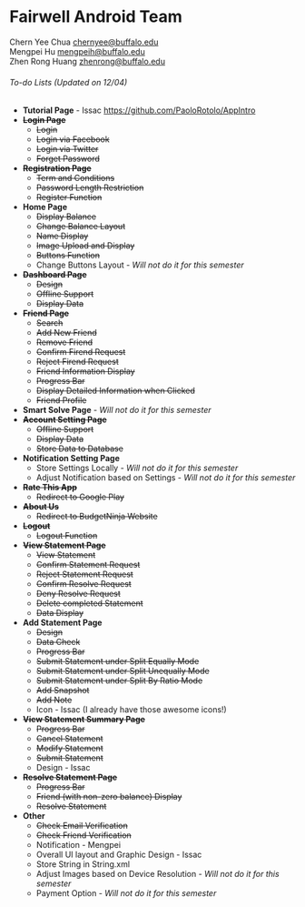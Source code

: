 # Fairwell Android Team

Chern Yee Chua <chernyee@buffalo.edu>
<br>Mengpei Hu <mengpeih@buffalo.edu>
<br>Zhen Rong Huang <zhenrong@buffalo.edu>
<return>
<return>


###### To-do Lists *(Updated on 12/04)*
* **Tutorial Page** - Issac https://github.com/PaoloRotolo/AppIntro
* ~~**Login Page**~~
  * ~~Login~~
  * ~~Login via Facebook~~
  * ~~Login via Twitter~~
  * ~~Forget Password~~
* ~~**Registration Page**~~
  * ~~Term and Conditions~~
  * ~~Password Length Restriction~~
  * ~~Register Function~~
* **Home Page**
  * ~~Display Balance~~
  * ~~Change Balance Layout~~
  * ~~Name Display~~
  * ~~Image Upload and Display~~
  * ~~Buttons Function~~
  * Change Buttons Layout - *Will not do it for this semester*
* ~~**Dashboard Page**~~
  * ~~Design~~
  * ~~Offline Support~~
  * ~~Display Data~~
* ~~**Friend Page**~~
  * ~~Search~~
  * ~~Add New Friend~~
  * ~~Remove Friend~~
  * ~~Confirm Firend Request~~
  * ~~Reject Firend Request~~
  * ~~Friend Information Display~~
  * ~~Progress Bar~~
  * ~~Display Detailed Information when Clicked~~
  * ~~Friend Profile~~
* **Smart Solve Page** - *Will not do it for this semester*
* ~~**Account Setting Page**~~
  * ~~Offline Support~~
  * ~~Display Data~~
  * ~~Store Data to Database~~
* **Notification Setting Page**
  * Store Settings Locally - *Will not do it for this semester*
  * Adjust Notification based on Settings - *Will not do it for this semester*
* ~~**Rate This App**~~
  * ~~Redirect to Google Play~~
* ~~**About Us**~~
  * ~~Redirect to BudgetNinja Website~~
* ~~**Logout**~~
  * ~~Logout Function~~
* ~~**View Statement Page**~~
  * ~~View Statement~~
  * ~~Confirm Statement Request~~
  * ~~Reject Statement Request~~
  * ~~Confirm Resolve Request~~
  * ~~Deny Resolve Request~~
  * ~~Delete completed Statement~~
  * ~~Data Display~~
* **Add Statement Page**
  * ~~Design~~
  * ~~Data Check~~
  * ~~Progress Bar~~
  * ~~Submit Statement under Split Equally Mode~~
  * ~~Submit Statement under Split Unequally Mode~~
  * ~~Submit Statement under Split By Ratio Mode~~
  * ~~Add Snapshot~~
  * ~~Add Note~~
  * Icon - Issac (I already have those awesome icons!)
* ~~**View Statement Summary Page**~~
  * ~~Progress Bar~~
  * ~~Cancel Statement~~
  * ~~Modify Statement~~
  * ~~Submit Statement~~
  * Design - Issac
* ~~**Resolve Statement Page**~~
  * ~~Progress Bar~~
  * ~~Friend (with non-zero balance) Display~~
  * ~~Resolve Statement~~
* **Other**
  * ~~Check Email Verification~~
  * ~~Check Friend Verification~~
  * Notification - Mengpei
  * Overall UI layout and Graphic Design - Issac
  * Store String in String.xml
  * Adjust Images based on Device Resolution - *Will not do it for this semester*
  * Payment Option - *Will not do it for this semester*
